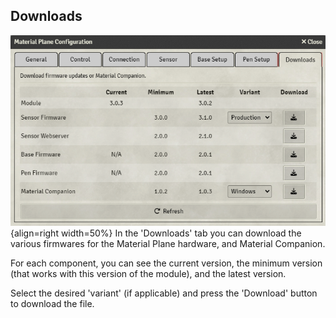 ## Downloads
![Screenshot](../img/foundry/Foundry_Module_Download.png){align=right width=50%}
In the 'Downloads' tab you can download the various firmwares for the Material Plane hardware, and Material Companion.

For each component, you can see the current version, the minimum version (that works with this version of the module), and the latest version.

Select the desired 'variant' (if applicable) and press the 'Download' button to download the file.